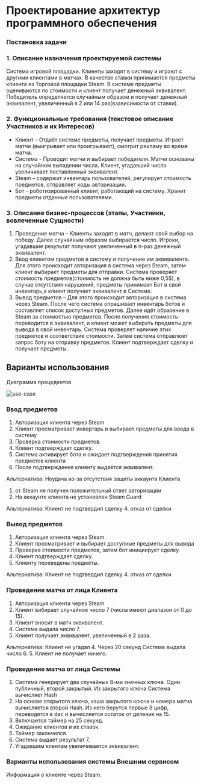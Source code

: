 # Проектирование архитектур программного обеспечения
### Постановка задачи

### 1. Описание назначения проектируемой системы
Система игровой площадки. Клиенты заходят в систему и играют с другими клиентами в матчах. 
В качестве ставки принимается предметы клиента из Торговой площадки Steam. 
В системе предметы оцениваются по стоимости и клиент получает денежный эквивалент. 
Победитель определяется случайным образом и получает денежный эквивалент, увеличенный в 2 или 14 раз(взависимости от ставки). 

### 2. Функциональные требования (текстовое описание Участников и их Интересов)
* Клиент – Отдаёт системе предметы, получает предметы. Играет матчи (выигрывает или проигрывают), смотрит рекламу во время матча.
* Система -  Проводит матчи и выбирает победителя. Матчи основаны на случайном выпадении числа. Клиент, угадавший число увеличивает поставленный эквивалент. 
* Steam – содержит инвентарь пользователей, регулирует стоимость предметов, отправляет коды авторизации.
* Бот - роботизированный клиент, работающий на систему. Хранит предметы отданные пользователями.

### 3. Описание бизнес-процессов (этапы, Участники, вовлеченные Сущности)
1. Проведение матча – Клиенты заходят в матч, делают свой выбор на победу. Далее случайным образом выбирается число. Игроки, угадавшие результат получают увеличенный в n-раз денежный эквивалент.
2. Ввод клиентом предметов в систему и получение им эквивалента. Для этого происходит авторизация в система через Steam, затем клиент выбирает предметы для отправки. Система проверяет стоимость предметов(стоимость не должна быть ниже 0,5$), в случае отсутствия нарушений, предметы принимает Бот в свой инвентарь,а клиент получает эквивалент в Системе.
3. Вывод предметов – Для этого происходит авторизация в система через Steam. После чего система опрашивает инвентарь ботов и составляет список доступных предметов. Далее идёт образение в Steam за стоимостью предметов. После получения стоимость переводится в эквивалент, и клиент может выбирать предметы для вывода в свой инвентарь. Система проверяет наличие этих предметов и соответствие стоимости. Затем система отправлюет запрос боту на отправку предметов. Клиент подтверждает сделку и получает предметы.

## Варианты использования
Диаграмма прецедентов

![use-case](https://github.com/.../UML.png)



### Ввод предметов
1. Авторизация клиента через Steam
2. Клиент просматривает инвертарь и выбирает предметы для ввода в систему
3. Проверка стоимости предметов.
4. Клиент подтверждает сделку.
5. Система активирует бота и ожидает подтверждения принятия предметов клиента
6. После подтверждения клиенту выдаётся эквивалент.

Альтернатива: Неудача из-за отсутствия защиты аккаунта Клиента
1. от Steam не получен положительный ответ авторизации
2. На аккаунте клиента не установлен Steam Guard

Альтернатива: Клиент не подтвердил сделку
4. отказ от сделки

### Вывод предметов
1. Авторизация клиента через Steam
2. Клиент просматривает и выбирает доступные предметы для вывода
3. Проверка стоимости предметов, затем бот инициирует сделку.
4. Клиент подтверждает сделку.
5. Клиенту переведены предметы.


Альтернатива: Клиент не подтвердил сделку
4. отказ от сделки

### Проведение матча от лица Клиента
1. Авторизация клиента через Steam
2. Клиент вибирает случайное число 7 (числа имеют диапазон от 0 до 15).
3. Клиент вносит в матч эквивалент.
4. Система выдала число 7.
5. Клиент получает эквивалент, увеличенный в 2 раза.

Альтернатива: Клиент не угадал
4. Через 20 секунд Система выдала число 6.
5. Клиент не получает ничего.


### Проведение матча от лица Системы
1. Система генерирует два случайных 8-ми значных ключа. Один публичный, второй закрытый. Из закрытого ключа Система вычисляет Hash
2. На основе открытого ключа, хэша закрытого ключа и номера матча вычисляется второй Hash. Из него берутся первые 8 цифр, переводятся в dec и вычисляется остаток от деления на 15.
3. Включается таймер на 25 секунд.
4. Ожидание клиентов и их ставок.
5. Таймер закончился.
6. Система выдает результат 7.
7. Угадавшим клентам увеличивается эквивалент.


### Варианты использования системы  Внешним сервисом
Информация о клиенте через Steam.
